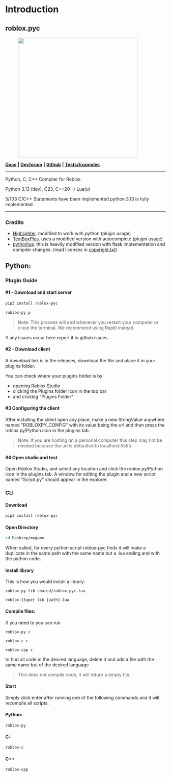 # Introduction



## roblox.pyc

<figure><img src=".gitbook/assets/Screenshot 2023-07-10 at 12.06.03 AM.png" alt="" width="375"><figcaption></figcaption></figure>

[**Docs**](https://robloxpyc.gitbook.io/roblox-pyc) **|** [**Devforum**](https://devforum.roblox.com/t/roblox-py-python-luau/2457105?u=dev98799) **|** [**Github**](https://github.com/AsynchronousAI/roblox.py) **|** [**Tests/Examples**](https://github.com/AsynchronousAI/roblox.py/tree/main/test)

***

Python, C, C++ Compiler for Roblox.

Python 3.13 (dev), C23, C++20 -> Lua(u)

5/103 C/C++ Statements have been implemented python 3.13 is fully implemented.

***



### Credits

* [Highlighter](https://github.com/boatbomber/Highlighter). modified to work with python (plugin usage)
* [TextBoxPlus](https://github.com/boatbomber/TextBoxPlus). uses a modified version with autocomplete (plugin usage)
* [pythonlua](https://github.com/dmitrii-eremin/python-lua). this is heavily modified version with flask implementation and compiler changes. (read licenses in [copyright.txt](COPYRIGHTS.txt))

## Python:

### Plugin Guide

#### #1 - Download and start server

```bash
pip3 install roblox-pyc
```

```bash
roblox-py p
```

> Note: This process will end whenever you restart your computer or close the terminal. We recommend using Replit instead.

If any issues occur here report it in github issues.

#### #2 - Download client

A download link is in the releases, download the file and place it in your plugins folder.

You can check where your plugins folder is by:

* opening Roblox Studio
* clicking the Plugins folder icon in the top bar
* and clicking "Plugins Folder"

#### #3 Configuring the client

After installing the client open any place, make a new StringValue anywhere named "ROBLOXPY\_CONFIG" with its value being the url and then press the roblox.py/Python icon in the plugins tab.

> Note: If you are hosting on a personal computer this step may not be needed because the url is defaulted to localhost:5555

#### #4 Open studio and test

Open Roblox Studio, and select any location and click the roblox.py/Python icon in the plugins tab. A window for editing the plugin and a new script named "Script.py" should appear in the explorer.

### CLI

#### Download

```bash
pip3 install roblox-pyc
```

#### Open Directory

```bash
cd Desktop/mygame
```

When called, for every python script roblox-pyc finds it will make a duplicate in the same path with the same name but a .lua ending and with the python code.



#### Install library

This is how you would install a library:

```
roblox-py lib shared/roblox-pyc.lua
```

```
roblox-{type} lib {path}.lua
```

#### Compile files:

If you need to you can run

```
roblox-py c
```

```
roblox-c c
```

```
roblox-cpp c
```

to find all code in the desired language, delete it and add a file with the same name but of the desired language&#x20;

> This does not compile code, it will return a empty file.

#### Start

Simply click enter after running one of the following commands and it will recompile all scripts.

#### Python:

```
roblox-py
```

#### C:

```
roblox-c
```

#### C++

```
roblox-cpp
```
